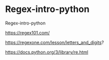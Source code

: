 # Regex-intro-python
Regex-intro-python

https://regex101.com/

https://regexone.com/lesson/letters_and_digits?

https://docs.python.org/3/library/re.html
